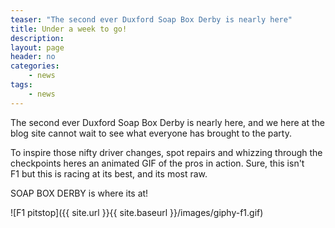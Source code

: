 ```yaml
---
teaser: "The second ever Duxford Soap Box Derby is nearly here"
title: Under a week to go!
description:
layout: page
header: no
categories:
    - news
tags:
    - news
---
```


The second ever Duxford Soap Box Derby is nearly here, and we here at the blog site cannot wait to see what everyone has brought to the party. 

To inspire those nifty driver changes, spot repairs and whizzing through the checkpoints heres an animated GIF of the pros in action. Sure, this isn't F1 but this is racing at its best, and its most raw.

SOAP BOX DERBY is where its at!

![F1 pitstop]({{ site.url }}{{ site.baseurl }}/images/giphy-f1.gif)
